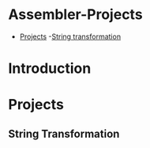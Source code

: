 # Assembler-Projects
  
 - [Projects](#Projects)
             -[String transformation](#String-transformation)
# Introduction 
# Projects
## String Transformation
